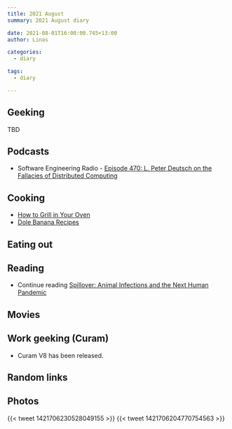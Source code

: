 ```yaml
---
title: 2021 August
summary: 2021 August diary

date: 2021-08-01T16:00:00.745+13:00
author: Linas

categories:
  - diary

tags:
  - diary

---
```


## Geeking

TBD

## Podcasts

* Software Engineering Radio - [Episode 470: L. Peter Deutsch on the Fallacies of Distributed Computing](https://www.se-radio.net/2021/07/episode-470-l-peter-deutsch-on-the-fallacies-of-distributed-computing/)

## Cooking

* [How to Grill in Your Oven](https://www.wikihow.com/Grill-in-Your-Oven)
* [Dole Banana Recipes](https://www.dolenz.co.nz/recipes/bananas)

## Eating out



## Reading

* Continue reading [Spillover: Animal Infections and the Next Human Pandemic](https://www.goodreads.com/book/show/17573681-spillover)

## Movies


## Work geeking (Curam)

* Curam V8 has been released.
 
## Random links

 
## Photos

{{< tweet 1421706230528049155 >}}
{{< tweet 1421706204770754563 >}}
